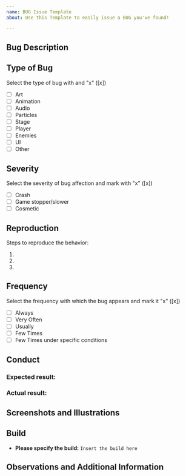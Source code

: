 ```yaml
---
name: BUG Issue Template
about: Use this Template to easily issue a BUG you've found!

---
```


## Bug Description


## Type of Bug 
Select the type of bug with and "x" ([x])

* [ ] Art 
* [ ] Animation 
* [ ] Audio 
* [ ] Particles
* [ ] Stage 
* [ ] Player 
* [ ] Enemies
* [ ] UI 
* [ ] Other

## Severity
Select the severity of bug affection and mark with "x" ([x])

- [ ] Crash 
- [ ] Game stopper/slower
- [ ] Cosmetic 

## Reproduction
Steps to reproduce the behavior:

 1. 
 
 2.
 
 3. 

## Frequency
Select the frequency with which the bug appears and mark it "x" ([x])

* [ ] Always
* [ ] Very Often
* [ ] Usually
* [ ] Few Times
* [ ] Few Times under specific conditions

## Conduct 
### Expected result:


### Actual result:


## Screenshots and Illustrations


## Build
- **Please specify the build:** ``Insert the build here``


## Observations and Additional Information

